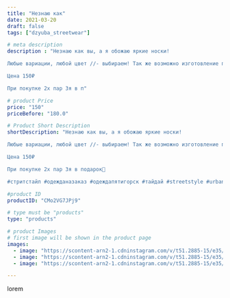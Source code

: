 ```yaml
---
title: "Незнаю как"
date: 2021-03-20
draft: false
tags: ["dzyuba_streetwear"]

# meta description
description : "Незнаю как вы, а я обожаю яркие носки! 

Любые вариации, любой цвет //- выбираем! Так же возможно изготовление под заказ🤍🔥

Цена 150₽

При покупке 2х пар 3я в п"

# product Price
price: "150"
priceBefore: "180.0"

# Product Short Description
shortDescription: "Незнаю как вы, а я обожаю яркие носки! 

Любые вариации, любой цвет //- выбираем! Так же возможно изготовление под заказ🤍🔥

Цена 150₽

При покупке 2х пар 3я в подарок🎁 

#стритстайл #одежданазаказ #одеждапятигорск #тайдай #streetstyle #urban #dzyuba_streetwear #streetwear #росписьодежды #стритстайл #акрилпоткани #taidai #artwork #clothesdesign"

#product ID
productID: "CMo2VG7JPj9"

# type must be "products"
type: "products"

# product Images
# first image will be shown in the product page
images:
  - image: "https://scontent-arn2-1.cdninstagram.com/v/t51.2885-15/e35/p1080x1080/161777973_120792713349827_3338726452324309469_n.jpg?tp=1&_nc_ht=scontent-arn2-1.cdninstagram.com&_nc_cat=111&_nc_ohc=TnA8gFtFP9sAX8XIgBT&ccb=7-4&oh=3bcc5926137dea8dbdd6486728791431&oe=6082B07C&_nc_sid=83d603&ig_cache_key=MjUzMzUxMzcyMzA1Mjk1NDY5Nw%3D%3D.2-ccb7-4"
  - image: "https://scontent-arn2-1.cdninstagram.com/v/t51.2885-15/e35/p1080x1080/161812838_443715920195443_4515596273918512441_n.jpg?tp=1&_nc_ht=scontent-arn2-1.cdninstagram.com&_nc_cat=107&_nc_ohc=cFPxFKXB83EAX-yy-VY&ccb=7-4&oh=a32860c3bb911a82ecf1bd2db4b120b0&oe=6082FB53&_nc_sid=83d603&ig_cache_key=MjUzMzUxMzcyMzAzNjIxNzY5OQ%3D%3D.2-ccb7-4"
  - image: "https://scontent-arn2-1.cdninstagram.com/v/t51.2885-15/e35/p1080x1080/162282637_1680891482102550_6495864788094741373_n.jpg?tp=1&_nc_ht=scontent-arn2-1.cdninstagram.com&_nc_cat=106&_nc_ohc=tr77YM2TlRcAX_Xb0bb&ccb=7-4&oh=82f23ff5f31ed91914f30bd09a796842&oe=60853CE9&_nc_sid=83d603&ig_cache_key=MjUzMzUxMzcyMzA2OTYxNDQ0NQ%3D%3D.2-ccb7-4"

---
```

lorem
